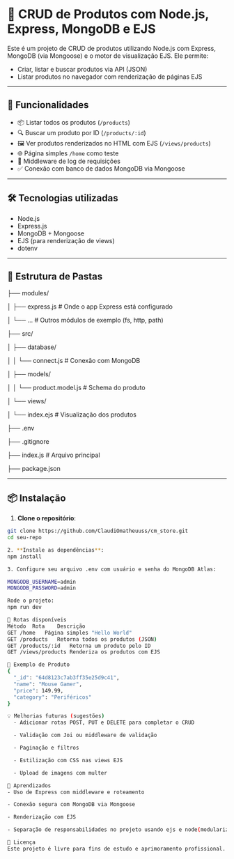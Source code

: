 # 🛒 CRUD de Produtos com Node.js, Express, MongoDB e EJS

Este é um projeto de CRUD de produtos utilizando Node.js com Express, MongoDB (via Mongoose) e o motor de visualização EJS. Ele permite:

- Criar, listar e buscar produtos via API (JSON)
- Listar produtos no navegador com renderização de páginas EJS

---

## 🚀 Funcionalidades

- 📦 Listar todos os produtos (`/products`)
- 🔍 Buscar um produto por ID (`/products/:id`)
- 🖼️ Ver produtos renderizados no HTML com EJS (`/views/products`)
- 🌐 Página simples `/home` como teste
- 🔧 Middleware de log de requisições
- ✅ Conexão com banco de dados MongoDB via Mongoose

---

## 🛠 Tecnologias utilizadas

- Node.js
- Express.js
- MongoDB + Mongoose
- EJS (para renderização de views)
- dotenv

---

## 📁 Estrutura de Pastas

├── modules/

│ ├── express.js # Onde o app Express está configurado

│ └── ... # Outros módulos de exemplo (fs, http, path)

├── src/

│ ├── database/

│ │ └── connect.js # Conexão com MongoDB

│ ├── models/

│ │ └── product.model.js # Schema do produto

│ └── views/

│ └── index.ejs # Visualização dos produtos

├── .env

├── .gitignore

├── index.js # Arquivo principal

├── package.json


---

## 📦 Instalação

1. **Clone o repositório**:
```bash
git clone https://github.com/ClaudiOmatheuuss/cm_store.git
cd seu-repo

2. **Instale as dependências**:
npm install

3. Configure seu arquivo .env com usuário e senha do MongoDB Atlas:

MONGODB_USERNAME=admin
MONGODB_PASSWORD=admin

Rode o projeto:
npm run dev

📡 Rotas disponíveis
Método	Rota	Descrição
GET	/home	Página simples "Hello World"
GET	/products	Retorna todos os produtos (JSON)
GET	/products/:id	Retorna um produto pelo ID
GET	/views/products	Renderiza os produtos com EJS

📌 Exemplo de Produto
{
  "_id": "64d8123c7ab3ff35e25d9c41",
  "name": "Mouse Gamer",
  "price": 149.99,
  "category": "Periféricos"
}

💡 Melhorias futuras (sugestões)
  - Adicionar rotas POST, PUT e DELETE para completar o CRUD

  - Validação com Joi ou middleware de validação

  - Paginação e filtros

  - Estilização com CSS nas views EJS

  - Upload de imagens com multer

🧠 Aprendizados
- Uso de Express com middleware e roteamento

- Conexão segura com MongoDB via Mongoose

- Renderização com EJS

- Separação de responsabilidades no projeto usando ejs e node(modularização)

📃 Licença
Este projeto é livre para fins de estudo e aprimoramento profissional.
